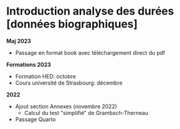 # Introduction analyse des durées [données biographiques]

**Maj 2023**

* Passage en format book avec téléchargement direct du pdf

**Formations 2023**

* Formation HED: octobre
* Cours université de Strasbourg: décembre 

**2022**
* Ajout section Annexes (novembre 2022)
  * Calcul du test "simplifié" de Grambsch-Therneau
* Passage Quarto